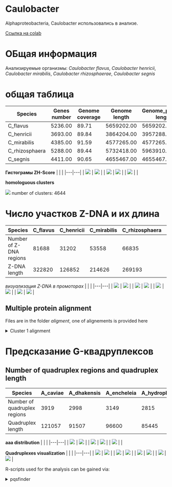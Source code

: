 # Caulobacter

Alphaproteobacteria, Caulobacter использовались в анализе.

[Ссылка на colab](https://colab.research.google.com/drive/1_5P72lwLC4ZLEUQdjOeQWWKfvtPD_CWY?usp=sharing)

# ОБщая информация
Анализируемые организмы: *Caulobacter flavus*, *Caulobacter henricii*, *Caulobacter mirabilis*, *Caulobacter rhizosphaerae*, *Caulobacter segnis*

# общая таблица

| Species  |  Genes number | Genome coverage | Genome length | Genome_plasmid length | Number of sequences |
|---|--|--|---|--|---|
| C_flavus |	5236.00	| 89.71	| 5659202.00	| 5659202.00 |	1.00 |
| C_henricii |	3693.00	| 89.84	| 3864204.00	| 3957288.00 |	2.00 |
| C_mirabilis |	4385.00	| 91.59 |	4577265.00	| 4577265.00 |	1.00 |
| C_rhizosphaera |	5288.00 |	89.44| 	5732418.00 |	5963910.00 |	2.00 |
| C_segnis |	4411.00 |	90.65 |	4655467.00 |	4655467.00 |	1.00 |



**Гистограмы ZH-Score**
|   |   |
|---|---|
| ![](./histograms/C_flavus.png) | ![](./histograms/C_henricii.png)  |
|  ![](./histograms/C_mirabilis.png) | ![](./histograms/C_rhizosphaera.png)  |
| ![](./histograms/C_segnis.png)  |  |

**homologuous clusters**

![](./histograms/clusters.png)
number of clusters: 4644


# Число участков Z-DNA и их длина

| Species  |  C_flavus	| C_henricii |	C_mirabilis |	C_rhizosphaera	| C_segnis |
|---|--|--|---|--|---|
| Number of Z-DNA regions| 81688	| 31202 |	53558	| 66835	| 73335 | 
| Z-DNA length  | 322820	| 126852	| 214626 |	269193	| 276327 |


*визуализация Z-DNA в промоторах*
|   |   |
|---|---|
| ![](./visualization/Cluster_1.png) | ![](./visualization/Cluster_2.png)  |
|  ![](./visualization/Cluster_3.png) | ![](./visualization/Cluster_4.png)  |
| ![](./visualization/Cluster_5.png)  | ![](./visualization/Cluster_6.png)   |
| ![](./visualization/Cluster_7.png)  | ![](./visualization/Cluster_8.png)   |


## Multiple protein alignment
Files are in the folder *aligment*, one of alignements is provided here

<details>
<summary>Cluster 1 alignment</summary>

```

WP_101712774.1      MDDAAGGLQATMRAMGQAAREGARALRLATPAQRTAALTAIAAAIRADAPAILGANARDL
WP_163233626.1      MDDAGMSLQATMTAMGQAARHGASALRVATPAQRTAALQAMAAAIRADAPAILAANARDL
WP_099620472.1      MDDGAVSLQATMTAMGQAAREGARALRLSTPEQRTAAIRAMAQAIRDDAQAILAANQRDQ
WP_062149973.1      MDDAGVSLQAKMIAMGEAARAGARALRLASAEQRTTALQAMAKAIREDAAPILAANARDI
WP_013077445.1      MDDAGVSLQATMADMGRTAREGARALRLATPEQRTAAIRAMAAEIRKAAPAILAANAQDL
                    ***.. .***.*  **.:** ** ***:::. ***:*: *:*  **  * .**.** :* 

WP_101712774.1      EKAGANGLTPPMIERLMLNEARLEGVAAGVEAVAAIPDPLGVETARWTRPNGLDIARVRT
WP_163233626.1      DKAGAGGLTAPMVERLMLNAERLEGVAAGLEAVAAIPDPLGVETARWTRPNGLDIARVRT
WP_099620472.1      AAARDAGLAAPMIDRMMLDAGRLEGVAQGVEAVAGIPDPLGVETARWTRPNGLDIARVRT
WP_062149973.1      AQAKANGLSGPMLDRLLLDEARLEAMAAGVEVVAALADPLGVATARWTRPNGLDIARVRT
WP_013077445.1      SRAEANGVSGPMLDRLALDEKRLEGVAAGVEAVAEIADPLGVATSRWTRPNGLDISRVRT
                      *   *:: **::*: *:  ***.:* *:*.** :.***** *:**********:****

WP_101712774.1      PIGVIAMIYESRPNVTADAAALTLRSGNAVILRGGSECIESNLAIHAAVVKGLTAAGLPH
WP_163233626.1      PIGVIAMIFESRPNVTADAAALCVRSGNAVILRGGSECLQSNLAIHAAIAKGLKAAGIST
WP_099620472.1      PIGVIAIIYESRPNVTADAAALCVRSGNAAILRGGSECIRTNQALHAAVAKGLTAAGLPA
WP_062149973.1      PIGVIAMIYESRPNVTADAAALCVRSGNAVILRGGSECLASSLAIHAAIVRGLKAAGLPA
WP_013077445.1      PIGVIAMIYESRPNVTADAAALCVRSGNAVILRGGSECIASNLAIHTAIERGLETAGLPA
                    ******:*:************* :*****.********: :. *:*:*: :** :**:. 

WP_101712774.1      QVVQMVRTTDRAAVGAILSGLDRSIDLIIPRGGKSLVARVQAEARAPVLGHLEGLNHVFV
WP_163233626.1      DAVQIVRTPDRDAVGAILSGLDRTIDLIIPRGGKSLVARVQQEARVAVLGHLEGLNHVFV
WP_099620472.1      ACVQVVKTSDRAAVGHILSGLDRTIDLIIPRGGKSLVARVQAEARAPVLGHLEGLNHVYV
WP_062149973.1      SAVQAVGTADRAAVGHILAGLNRAVDLIIPRGGKSLVARVQAEARAPVLGHLEGLNHVFV
WP_013077445.1      SAVQAVKTPDRAAVGMILQGLDRSIDLIIPRGGKSLVARVQAEARAPVLGHLEGLNHVFV
                      ** * *.** *** ** **:*::**************** ***..***********:*

WP_101712774.1      HEAADLKKAADIVLNAKMRRVSVCGSAETLLIDRAAAGKLLPPIADVLIKAGCEIRGDAA
WP_163233626.1      HAAADPRKAVDIVLNAKMRRVSVCGAAETLLVDRAAASRLLPPIADALIKAGCELRGDGP
WP_099620472.1      DAEADVAKARDIVLNAKMRRVSVCGAAETLLVDAKAAERLLPPVADALIRAGCELRGDAR
WP_062149973.1      HAAADPRKAVEIALNAKMRRVSVCGSAETLLVDRAVADRLLPLLADALIKAGCELRGDAA
WP_013077445.1      HAAADPKKAVDIVVNAKLRRVSVCGSAETLLVDKVAAETLLPPIAQALLVAGCELRGDAA
                    .  **  ** :*.:***:*******:*****:*  .*  *** :*:.*: ****:***. 

WP_101712774.1      ARAIEPELKAAAVEDWTTEYLAPIIAVAVVDGVEGAAQHIATYGSGHTDAIVTEDAAAAE
WP_163233626.1      SRAIEPTMKPAIEADWSTEYLAPTISVAVVDGVEGAAAHIAAYGSGHTDAILTEDAAAAE
WP_099620472.1      ARAIEPTMAAATIEDWTTEYLAPTIAVAVVDGVEGAAAHIASYGSGHTDAIVTENAATAE
WP_062149973.1      ALVIEPTMKKAQEADWSTEYLAPILSVAVVDGVAGAAAHIARYGSGHTDAIVTEDAAAAE
WP_013077445.1      ARAIVPAMKAATTEDWTTEYLAAILAVAVVDGVEGAAAHIAAFGSGHTDAIVTEDEAAAE
                    : .* * :  *   **:*****. ::******* *** *** :********:**: *:**

WP_101712774.1      RFVSQVDSAIVLVNASTQFADGGEFGFGAEIGIATDKLHARGPVGAEQLTTFKYVVRGTG
WP_163233626.1      RFVALVDSAIVLVNASTQFADGGEFGFGAEIGIATDKLHARGPVGAEQLTTFKYVVRGTG
WP_099620472.1      RFTALVDSAIVLINASTQFADGGEFGFGAEIGIATDKLHARGPVGAEQLTTFKYVVRGTG
WP_062149973.1      AFAAEVDSAIVLINASTQFADGGEFGFGAEIGIATDKLHARGPVGAEQLTTFKYVVRGTG
WP_013077445.1      TFVAAVDSAIVLVNASTQFADGGEFGFGAEIGIATDKLHARGPVGAEQLTTFKYVVRGTG
                     *.: *******:***********************************************

WP_101712774.1      QTRP
WP_163233626.1      QTRP
WP_099620472.1      QTRP
WP_062149973.1      QTRP
WP_013077445.1      QTRP
                    ****

```
 
</details>

# Предсказание G-квадруплексов

## Number of quadruplex regions and quadruplex length

| Species  |  A_caviae	| A_dhakensis |	A_encheleia	| A_hydrophila | A_media |
|---|--|--|---|--|---|
| Number of quadruplex regions | 3919	| 2998 |	3149 |	2815 |	3302 | 
| Quadruplex length  | 121057 |	91507 |	96600 |	85445 |	101636 |


**aaa distribution**
|   |   |
|---|---|
| ![](./histograms/A_caviae_quadruplex.png) | ![](./histograms/A_dhakensis_quadruplex.png)  |
| ![](./histograms/A_encheleia_quadruplex.png) | ![](./histograms/A_hydrophila_quadruplex.png)  |
| ![](./histograms/A_media_quadruplex.png)  |  |


**Quadruplexes visualization**
|   |   |
|---|---|
| ![](./visualization/quadruplexes/cluster1.png) | ![](./visualization/quadruplexes/cluster2.png)  |
|  ![](./visualization/quadruplexes/cluster3.png) | ![](./visualization/quadruplexes/cluster4.png)  |
| ![](./visualization/quadruplexes/cluster5.png)  | ![](./visualization/quadruplexes/cluster6.png)   |
| ![](./visualization/quadruplexes/cluster7.png)  | ![](./visualization/quadruplexes/cluster8.png)   |

R-scripts used for the analysis can be gained via:
<details>
<summary>pqsfinder</summary>

```
!wget https://raw.githubusercontent.com/narek01/hse22_project/main/pqsfinder.r
  
```
  
<details>
<summary>configure</summary>
  
```
  
!wget https://raw.githubusercontent.com/narek01/hse22_project/main/configure.r

```
<details>

